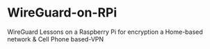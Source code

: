 # WireGuard-on-RPi
WireGuard Lessons on a Raspberry Pi for encryption a Home-based network &amp; Cell Phone based-VPN
